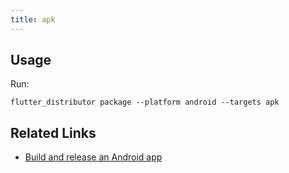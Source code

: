 ```yaml
---
title: apk
---
```


## Usage

Run:

```
flutter_distributor package --platform android --targets apk
```

## Related Links

- [Build and release an Android app](https://docs.flutter.dev/deployment/android)
